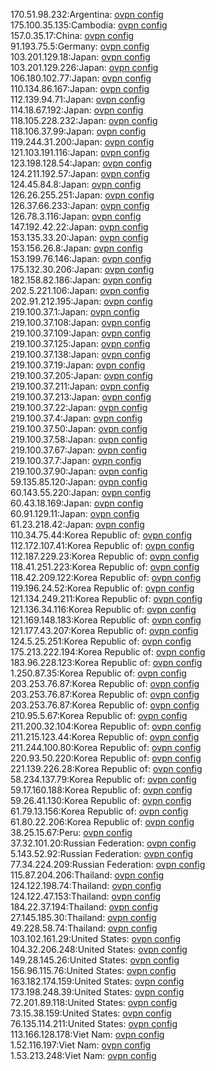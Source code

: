 170.51.98.232:Argentina: [ovpn config](vpn/170_51_98_232.ovpn)  
175.100.35.135:Cambodia: [ovpn config](vpn/175_100_35_135.ovpn)  
157.0.35.17:China: [ovpn config](vpn/157_0_35_17.ovpn)  
91.193.75.5:Germany: [ovpn config](vpn/91_193_75_5.ovpn)  
103.201.129.18:Japan: [ovpn config](vpn/103_201_129_18.ovpn)  
103.201.129.226:Japan: [ovpn config](vpn/103_201_129_226.ovpn)  
106.180.102.77:Japan: [ovpn config](vpn/106_180_102_77.ovpn)  
110.134.86.167:Japan: [ovpn config](vpn/110_134_86_167.ovpn)  
112.139.94.71:Japan: [ovpn config](vpn/112_139_94_71.ovpn)  
114.18.67.192:Japan: [ovpn config](vpn/114_18_67_192.ovpn)  
118.105.228.232:Japan: [ovpn config](vpn/118_105_228_232.ovpn)  
118.106.37.99:Japan: [ovpn config](vpn/118_106_37_99.ovpn)  
119.244.31.200:Japan: [ovpn config](vpn/119_244_31_200.ovpn)  
121.103.191.116:Japan: [ovpn config](vpn/121_103_191_116.ovpn)  
123.198.128.54:Japan: [ovpn config](vpn/123_198_128_54.ovpn)  
124.211.192.57:Japan: [ovpn config](vpn/124_211_192_57.ovpn)  
124.45.84.8:Japan: [ovpn config](vpn/124_45_84_8.ovpn)  
126.26.255.251:Japan: [ovpn config](vpn/126_26_255_251.ovpn)  
126.37.66.233:Japan: [ovpn config](vpn/126_37_66_233.ovpn)  
126.78.3.116:Japan: [ovpn config](vpn/126_78_3_116.ovpn)  
147.192.42.22:Japan: [ovpn config](vpn/147_192_42_22.ovpn)  
153.135.33.20:Japan: [ovpn config](vpn/153_135_33_20.ovpn)  
153.156.26.8:Japan: [ovpn config](vpn/153_156_26_8.ovpn)  
153.199.76.146:Japan: [ovpn config](vpn/153_199_76_146.ovpn)  
175.132.30.206:Japan: [ovpn config](vpn/175_132_30_206.ovpn)  
182.158.82.186:Japan: [ovpn config](vpn/182_158_82_186.ovpn)  
202.5.221.106:Japan: [ovpn config](vpn/202_5_221_106.ovpn)  
202.91.212.195:Japan: [ovpn config](vpn/202_91_212_195.ovpn)  
219.100.37.1:Japan: [ovpn config](vpn/219_100_37_1.ovpn)  
219.100.37.108:Japan: [ovpn config](vpn/219_100_37_108.ovpn)  
219.100.37.109:Japan: [ovpn config](vpn/219_100_37_109.ovpn)  
219.100.37.125:Japan: [ovpn config](vpn/219_100_37_125.ovpn)  
219.100.37.138:Japan: [ovpn config](vpn/219_100_37_138.ovpn)  
219.100.37.19:Japan: [ovpn config](vpn/219_100_37_19.ovpn)  
219.100.37.205:Japan: [ovpn config](vpn/219_100_37_205.ovpn)  
219.100.37.211:Japan: [ovpn config](vpn/219_100_37_211.ovpn)  
219.100.37.213:Japan: [ovpn config](vpn/219_100_37_213.ovpn)  
219.100.37.22:Japan: [ovpn config](vpn/219_100_37_22.ovpn)  
219.100.37.4:Japan: [ovpn config](vpn/219_100_37_4.ovpn)  
219.100.37.50:Japan: [ovpn config](vpn/219_100_37_50.ovpn)  
219.100.37.58:Japan: [ovpn config](vpn/219_100_37_58.ovpn)  
219.100.37.67:Japan: [ovpn config](vpn/219_100_37_67.ovpn)  
219.100.37.7:Japan: [ovpn config](vpn/219_100_37_7.ovpn)  
219.100.37.90:Japan: [ovpn config](vpn/219_100_37_90.ovpn)  
59.135.85.120:Japan: [ovpn config](vpn/59_135_85_120.ovpn)  
60.143.55.220:Japan: [ovpn config](vpn/60_143_55_220.ovpn)  
60.43.18.169:Japan: [ovpn config](vpn/60_43_18_169.ovpn)  
60.91.129.11:Japan: [ovpn config](vpn/60_91_129_11.ovpn)  
61.23.218.42:Japan: [ovpn config](vpn/61_23_218_42.ovpn)  
110.34.75.44:Korea Republic of: [ovpn config](vpn/110_34_75_44.ovpn)  
112.172.107.41:Korea Republic of: [ovpn config](vpn/112_172_107_41.ovpn)  
112.187.229.23:Korea Republic of: [ovpn config](vpn/112_187_229_23.ovpn)  
118.41.251.223:Korea Republic of: [ovpn config](vpn/118_41_251_223.ovpn)  
118.42.209.122:Korea Republic of: [ovpn config](vpn/118_42_209_122.ovpn)  
119.196.24.52:Korea Republic of: [ovpn config](vpn/119_196_24_52.ovpn)  
121.134.249.211:Korea Republic of: [ovpn config](vpn/121_134_249_211.ovpn)  
121.136.34.116:Korea Republic of: [ovpn config](vpn/121_136_34_116.ovpn)  
121.169.148.183:Korea Republic of: [ovpn config](vpn/121_169_148_183.ovpn)  
121.177.43.207:Korea Republic of: [ovpn config](vpn/121_177_43_207.ovpn)  
124.5.25.251:Korea Republic of: [ovpn config](vpn/124_5_25_251.ovpn)  
175.213.222.194:Korea Republic of: [ovpn config](vpn/175_213_222_194.ovpn)  
183.96.228.123:Korea Republic of: [ovpn config](vpn/183_96_228_123.ovpn)  
1.250.87.35:Korea Republic of: [ovpn config](vpn/1_250_87_35.ovpn)  
203.253.76.87:Korea Republic of: [ovpn config](vpn/203_253_76_87.ovpn)  
203.253.76.87:Korea Republic of: [ovpn config](vpn/203_253_76_87.ovpn)  
203.253.76.87:Korea Republic of: [ovpn config](vpn/203_253_76_87.ovpn)  
210.95.5.67:Korea Republic of: [ovpn config](vpn/210_95_5_67.ovpn)  
211.200.32.104:Korea Republic of: [ovpn config](vpn/211_200_32_104.ovpn)  
211.215.123.44:Korea Republic of: [ovpn config](vpn/211_215_123_44.ovpn)  
211.244.100.80:Korea Republic of: [ovpn config](vpn/211_244_100_80.ovpn)  
220.93.50.220:Korea Republic of: [ovpn config](vpn/220_93_50_220.ovpn)  
221.139.226.28:Korea Republic of: [ovpn config](vpn/221_139_226_28.ovpn)  
58.234.137.79:Korea Republic of: [ovpn config](vpn/58_234_137_79.ovpn)  
59.17.160.188:Korea Republic of: [ovpn config](vpn/59_17_160_188.ovpn)  
59.26.41.130:Korea Republic of: [ovpn config](vpn/59_26_41_130.ovpn)  
61.79.13.156:Korea Republic of: [ovpn config](vpn/61_79_13_156.ovpn)  
61.80.22.206:Korea Republic of: [ovpn config](vpn/61_80_22_206.ovpn)  
38.25.15.67:Peru: [ovpn config](vpn/38_25_15_67.ovpn)  
37.32.101.20:Russian Federation: [ovpn config](vpn/37_32_101_20.ovpn)  
5.143.52.92:Russian Federation: [ovpn config](vpn/5_143_52_92.ovpn)  
77.34.224.209:Russian Federation: [ovpn config](vpn/77_34_224_209.ovpn)  
115.87.204.206:Thailand: [ovpn config](vpn/115_87_204_206.ovpn)  
124.122.198.74:Thailand: [ovpn config](vpn/124_122_198_74.ovpn)  
124.122.47.153:Thailand: [ovpn config](vpn/124_122_47_153.ovpn)  
184.22.37.194:Thailand: [ovpn config](vpn/184_22_37_194.ovpn)  
27.145.185.30:Thailand: [ovpn config](vpn/27_145_185_30.ovpn)  
49.228.58.74:Thailand: [ovpn config](vpn/49_228_58_74.ovpn)  
103.102.161.29:United States: [ovpn config](vpn/103_102_161_29.ovpn)  
104.32.206.248:United States: [ovpn config](vpn/104_32_206_248.ovpn)  
149.28.145.26:United States: [ovpn config](vpn/149_28_145_26.ovpn)  
156.96.115.76:United States: [ovpn config](vpn/156_96_115_76.ovpn)  
163.182.174.159:United States: [ovpn config](vpn/163_182_174_159.ovpn)  
173.198.248.39:United States: [ovpn config](vpn/173_198_248_39.ovpn)  
72.201.89.118:United States: [ovpn config](vpn/72_201_89_118.ovpn)  
73.15.38.159:United States: [ovpn config](vpn/73_15_38_159.ovpn)  
76.135.114.211:United States: [ovpn config](vpn/76_135_114_211.ovpn)  
113.166.128.178:Viet Nam: [ovpn config](vpn/113_166_128_178.ovpn)  
1.52.116.197:Viet Nam: [ovpn config](vpn/1_52_116_197.ovpn)  
1.53.213.248:Viet Nam: [ovpn config](vpn/1_53_213_248.ovpn)  
